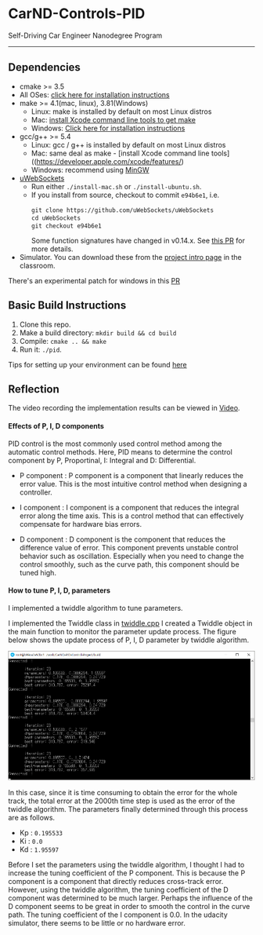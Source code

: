 # CarND-Controls-PID
Self-Driving Car Engineer Nanodegree Program

---

## Dependencies

* cmake >= 3.5
 * All OSes: [click here for installation instructions](https://cmake.org/install/)
* make >= 4.1(mac, linux), 3.81(Windows)
  * Linux: make is installed by default on most Linux distros
  * Mac: [install Xcode command line tools to get make](https://developer.apple.com/xcode/features/)
  * Windows: [Click here for installation instructions](http://gnuwin32.sourceforge.net/packages/make.htm)
* gcc/g++ >= 5.4
  * Linux: gcc / g++ is installed by default on most Linux distros
  * Mac: same deal as make - [install Xcode command line tools]((https://developer.apple.com/xcode/features/)
  * Windows: recommend using [MinGW](http://www.mingw.org/)
* [uWebSockets](https://github.com/uWebSockets/uWebSockets)
  * Run either `./install-mac.sh` or `./install-ubuntu.sh`.
  * If you install from source, checkout to commit `e94b6e1`, i.e.
    ```
    git clone https://github.com/uWebSockets/uWebSockets 
    cd uWebSockets
    git checkout e94b6e1
    ```
    Some function signatures have changed in v0.14.x. See [this PR](https://github.com/udacity/CarND-MPC-Project/pull/3) for more details.
* Simulator. You can download these from the [project intro page](https://github.com/udacity/self-driving-car-sim/releases) in the classroom.

There's an experimental patch for windows in this [PR](https://github.com/udacity/CarND-PID-Control-Project/pull/3)

## Basic Build Instructions

1. Clone this repo.
2. Make a build directory: `mkdir build && cd build`
3. Compile: `cmake .. && make`
4. Run it: `./pid`. 

Tips for setting up your environment can be found [here](https://classroom.udacity.com/nanodegrees/nd013/parts/40f38239-66b6-46ec-ae68-03afd8a601c8/modules/0949fca6-b379-42af-a919-ee50aa304e6a/lessons/f758c44c-5e40-4e01-93b5-1a82aa4e044f/concepts/23d376c7-0195-4276-bdf0-e02f1f3c665d)

## Reflection

The video recording the implementation results can be viewed in [Video](https://youtu.be/fVyjub0ElTw).

#### Effects of P, I, D components

PID control is the most commonly used control method among the automatic control methods. Here, PID means to determine the control component by P, Proportinal, I: Integral and D: Differential.

* P component : P component is a component that linearly reduces the error value. This is the most intuitive control method when designing a controller.

* I component : I component is a component that reduces the integral error along the time axis. This is a control method that can effectively compensate for hardware bias errors.

* D component : D component is the component that reduces the difference value of error. This component prevents unstable control behavior such as oscillation. Especially when you need to change the control smoothly, such as the curve path, this component should be tuned high.


#### How to tune P, I, D, parameters

I implemented a twiddle algorithm to tune parameters. 

I implemented the Twiddle class in [twiddle.cpp](https://github.com/penny4860/CarND-PID-Control-Project/blob/master/src/twiddle.cpp)
I created a Twiddle object in the main function to monitor the parameter update process. The figure below shows the update process of P, I, D parameter by twiddle algorithm.

<img src="imgs/params.png">

In this case, since it is time consuming to obtain the error for the whole track, the total error at the 2000th time step is used as the error of the twiddle algorithm. The parameters finally determined through this process are as follows.

* Kp : ```0.195533```
* Ki : ```0.0```
* Kd : ```1.95597```

Before I set the parameters using the twiddle algorithm, I thought I had to increase the tuning coefficient of the P component. This is because the P component is a component that directly reduces cross-track error. However, using the twiddle algorithm, the tuning coefficient of the D component was determined to be much larger. Perhaps the influence of the D component seems to be great in order to smooth the control in the curve path. The tuning coefficient of the I component is 0.0. In the udacity simulator, there seems to be little or no hardware error.






